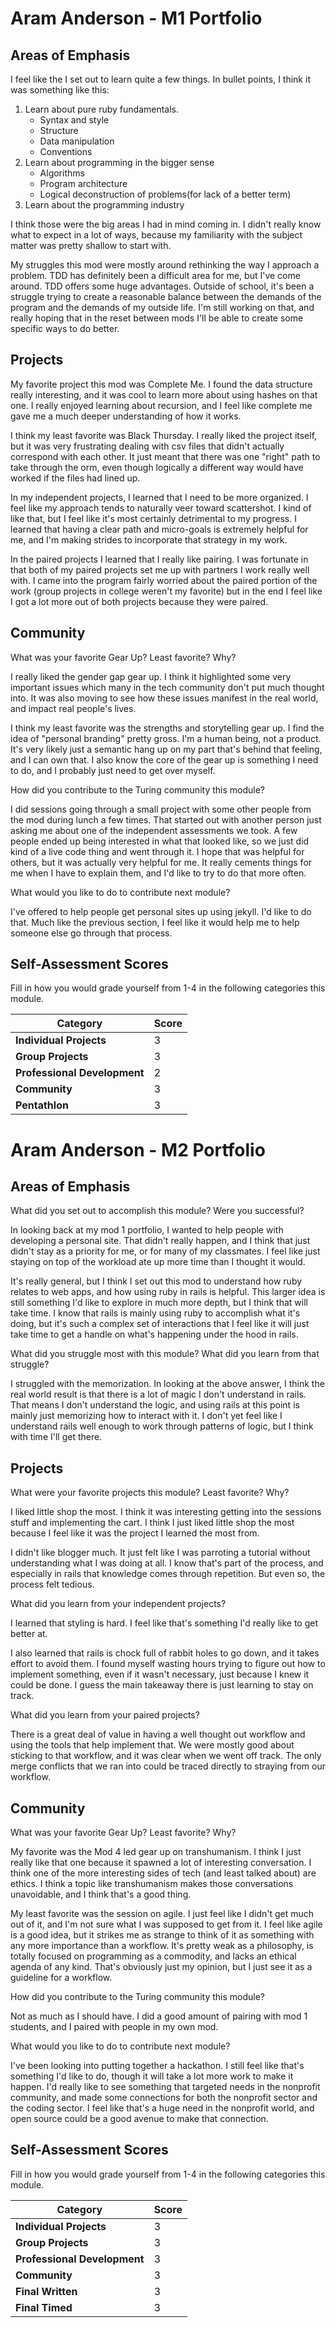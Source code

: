 # Aram Anderson - M1 Portfolio

## Areas of Emphasis

I feel like the I set out to learn quite a few things. In bullet points, I think it was something like this:

1. Learn about pure ruby fundamentals.
   * Syntax and style
   * Structure
   * Data manipulation
   * Conventions
2. Learn about programming in the bigger sense
   * Algorithms
   * Program architecture
   * Logical deconstruction of problems(for lack of a better term)
3. Learn about the programming industry

I think those were the big areas I had in mind coming in. I didn't really know what to expect in a lot of ways, because my familiarity with the subject matter was pretty shallow to start with.

My struggles this mod were mostly around rethinking the way I approach a problem. TDD has definitely been a difficult area for me, but I've come around. TDD offers some huge advantages.
Outside of school, it's been a struggle trying to create a reasonable balance between the demands of the program and the demands of my outside life. I'm still working on that, and really hoping that in the reset between mods I'll be able to create some specific ways to do better.

## Projects

My favorite project this mod was Complete Me. I found the data structure really interesting, and it was cool to learn more about using hashes on that one. I really enjoyed learning about recursion, and I feel like complete me gave me a much deeper understanding of how it works.

I think my least favorite was Black Thursday. I really liked the project itself, but it was very frustrating dealing with csv files that didn't actually correspond with each other. It just meant that there was one "right" path to take through the orm, even though logically a different way would have worked if the files had lined up.

In my independent projects, I learned that I need to be more organized. I feel like my approach tends to naturally veer toward scattershot. I kind of like that, but I feel like it's most certainly detrimental to my progress. I learned that having a clear path and micro-goals is extremely helpful for me, and I'm making strides to incorporate that strategy in my work.

In the paired projects I learned that I really like pairing. I was fortunate in that both of my paired projects set me up with partners I work really well with. I came into the program fairly worried about the paired portion of the work (group projects in college weren't my favorite) but in the end I feel like I got a lot more out of both projects because they were paired.

## Community

What was your favorite Gear Up? Least favorite? Why?

I really liked the gender gap gear up. I think it highlighted some very important issues which many in the tech community don't put much thought into. It was also moving to see how these issues manifest in the real world, and impact real people's lives.

I think my least favorite was the strengths and storytelling gear up. I find the idea of "personal branding" pretty gross. I'm a human being, not a product. It's very likely just a semantic hang up on my part that's behind that feeling, and I can own that. I also know the core of the gear up is something I need to do, and I probably just need to get over myself.

How did you contribute to the Turing community this module?

I did sessions going through a small project with some other people from the mod during lunch a few times. That started out with another person just asking me about one of the independent assessments we took. A few people ended up being interested in what that looked like, so we just did kind of a live code thing and went through it.
I hope that was helpful for others, but it was actually very helpful for me. It really cements things for me when I have to explain them, and I'd like to try to do that more often.

What would you like to do to contribute next module?

I've offered to help people get personal sites up using jekyll. I'd like to do that. Much like the previous section, I feel like it would help me to help someone else go through that process.

## Self-Assessment Scores

Fill in how you would grade yourself from 1-4 in the following categories this module.

| Category                     | Score |
| -----------------------------| ----- |
| **Individual Projects**      |   3   |
| **Group Projects**           |   3   |
| **Professional Development** |   2   |
| **Community**                |   3   |
| **Pentathlon**               |   3   |

# Aram Anderson - M2 Portfolio

## Areas of Emphasis

What did you set out to accomplish this module? Were you successful?

In looking back at my mod 1 portfolio, I wanted to help people with developing a personal site. That didn't really happen, and I think that just didn't stay as a priority for me, or for many of my classmates. I feel like just staying on top of the workload ate up more time than I thought it would.

It's really general, but I think I set out this mod to understand how ruby relates to web apps, and how using ruby in rails is helpful. This larger idea is still something I'd like to explore in much more depth, but I think that will take time. I know that rails is mainly using ruby to accomplish what it's doing, but it's such a complex set of interactions that I feel like it will just take time to get a handle on what's happening under the hood in rails.

What did you struggle most with this module? What did you learn from that struggle?

I struggled with the memorization. In looking at the above answer, I think the real world result is that there is a lot of magic I don't understand in rails. That means I don't understand the logic, and using rails at this point is mainly just memorizing how to interact with it. I don't yet feel like I understand rails well enough to work through patterns of logic, but I think with time I'll get there.

## Projects

What were your favorite projects this module? Least favorite? Why?

I liked little shop the most. I think it was interesting getting into the sessions stuff and implementing the cart. I think I just liked little shop the most because I feel like it was the project I learned the most from.

I didn't like blogger much. It just felt like I was parroting a tutorial without understanding what I was doing at all. I know that's part of the process, and especially in rails that knowledge comes through repetition. But even so, the process felt tedious.

What did you learn from your independent projects?

I learned that styling is hard. I feel like that's something I'd really like to get better at.

I also learned that rails is chock full of rabbit holes to go down, and it takes effort to avoid them. I found myself wasting hours trying to figure out how to implement something, even if it wasn't necessary, just because I knew it could be done. I guess the main takeaway there is just learning to stay on track.

What did you learn from your paired projects?

There is a great deal of value in having a well thought out workflow and using the tools that help implement that. We were mostly good about sticking to that workflow, and it was clear when we went off track. The only merge conflicts that we ran into could be traced directly to straying from our workflow.

## Community

What was your favorite Gear Up? Least favorite? Why?

My favorite was the Mod 4 led gear up on transhumanism. I think I just really like that one because it spawned a lot of interesting conversation. I think one of the more interesting sides of tech (and least talked about) are ethics. I think a topic like transhumanism makes those conversations unavoidable, and I think that's a good thing.

My least favorite was the session on agile. I just feel like I didn't get much out of it, and I'm not sure what I was supposed to get from it. I feel like agile is a good idea, but it strikes me as strange to think of it as something with any more importance than a workflow. It's pretty weak as a philosophy, is totally focused on programming as a commodity, and lacks an ethical agenda of any kind. That's obviously just my opinion, but I just see it as a guideline for a workflow.

How did you contribute to the Turing community this module?

Not as much as I should have. I did a good amount of pairing with mod 1 students, and I paired with people in my own mod.

What would you like to do to contribute next module?

I've been looking into putting together a hackathon. I still feel like that's something I'd like to do, though it will take a lot more work to make it happen. I'd really like to see something that targeted needs in the nonprofit community, and made some connections for both the nonprofit sector and the coding sector. I feel like that's a huge need in the nonprofit world, and open source could be a good avenue to make that connection.

## Self-Assessment Scores

Fill in how you would grade yourself from 1-4 in the following categories this module.

| Category                     | Score |
| -----------------------------| ----- |
| **Individual Projects**      |   3   |
| **Group Projects**           |   3   |
| **Professional Development** |   3   |
| **Community**                |   3   |
| **Final Written**            |   3   |
| **Final Timed**              |   3   |
